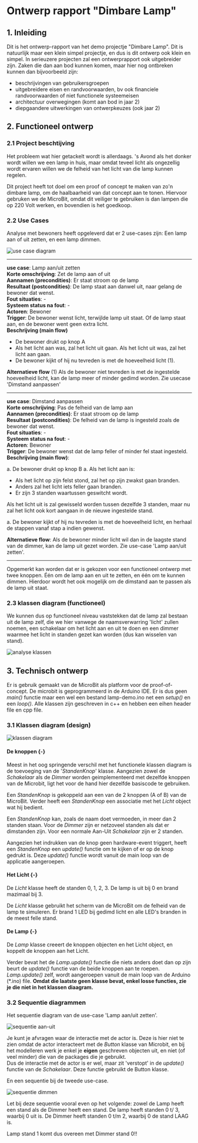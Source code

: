 # Ontwerp rapport "Dimbare Lamp"

## 1. Inleiding

Dit is het ontwerp-rapport van het demo projectje "Dimbare Lamp". Dit is natuurlijk maar een klein simpel projectje, en dus is dit ontwerp ook klein en simpel. In serieuzere projecten zal een ontwerprapport ook uitgebreider zijn. Zaken die dan aan bod kunnen komen, maar hier nog ontbreken kunnen dan bijvoorbeeld zijn:

- beschrijvingen van gebruikersgroepen
- uitgebreidere eisen en randvoorwaarden, bv ook financiele randvoorwaarden of niet functionele systeemeisen
- architectuur overwegingen (komt aan bod in jaar 2)
- diepgaandere uitwerkingen van ontwerpkeuzes (ook jaar 2)

## 2. Functioneel ontwerp

### 2.1 Project beschtijving

Het probleem wat hier getackelt wordt is allerdaags. 's Avond als het donker wordt willen we een lamp in huis, maar omdat teveel licht als ongezellig wordt ervaren willen we de felheid van het licht van die lamp kunnen regelen.

Dit project heeft tot doel om een proof of concept te maken van zo'n dimbare lamp, om de haalbaarheid van dat concept aan te tonen. Hiervoor gebruken we de MicroBit, omdat dit veiliger te gebruiken is dan lampen die op 220 Volt werken, en bovendien is het goedkoop.

### 2.2 Use Cases

Analyse met bewoners heeft opgeleverd dat er 2 use-cases zijn: Een lamp aan of uit zetten, en een lamp dimmen.

![use case diagram](usecase_diagram.png)

---

**use case**:                  Lamp aan/uit zetten  
**Korte omschrijving**:        Zet de lamp aan of uit  
**Aannamen (precondities)**:   Er staat stroom op de lamp  
**Resultaat (postcondities)**: De lamp staat aan danwel uit, naar gelang de bewoner dat wenst.  
**Fout situaties**:            -  
**Systeem status na fout**:    -  
**Actoren**:                   Bewoner  
**Trigger**:                   De bewoner wenst licht, terwijlde lamp uit staat. Of de lamp staat aan, en de bewoner went geen extra licht.  
**Beschrijving (main flow)**  

- De bewoner drukt op knop A  
- Als het licht aan was, zal het licht uit gaan. Als het licht uit was, zal het licht aan gaan.  
- De bewoner kijkt of hij nu tevreden is met de hoeveelheid licht (1).  

**Alternatieve flow**          (1) Als de bewoner niet tevreden is met de ingestelde hoeveelheid licht, kan de lamp meer of minder gedimd worden. Zie usecase 'Dimstand aanpassen'

---

**use case**:                  Dimstand aanpassen  
**Korte omschrijving**:        Pas de felheid van de lamp aan  
**Aannamen (precondities)**:   Er staat stroom op de lamp  
**Resultaat (postcondities)**: De felheid van de lamp is ingesteld zoals de bewoner dat wenst.  
**Fout situaties**:            -  
**Systeem status na fout**:    -  
**Actoren**:                   Bewoner  
**Trigger**:                   De bewoner wenst dat de lamp feller of minder fel staat ingesteld.  
**Beschrijving (main flow)**:  

a. De bewoner drukt op knop B
a. Als het licht aan is:

   - Als het licht op zijn felst stond, zal het op zijn zwakst gaan branden.
   - Anders zal het licht iets feller gaan branden.
   - Er zijn 3 standen waartussen geswitcht wordt.

   Als het licht uit is zal gewisseld worden tussen dezelfde 3 standen, maar nu zal het licht ook kort aangaan in de nieuwe ingestelde stand.

a. De bewoner kijkt of hij nu tevreden is met de hoeveelheid licht, en herhaal de stappen vanaf stap a indien gewenst.  

**Alternatieve flow**:         Als de bewoner minder licht wil dan in de laagste stand van de dimmer, kan de lamp uit gezet worden. Zie use-case 'Lamp aan/uit zetten'.

---

Opgemerkt kan worden dat er is gekozen voor een functioneel ontwerp met twee knoppen. Één om de lamp aan en uit te zetten, en één om te kunnen dimmen. Hierdoor wordt het ook mogelijk om de dimstand aan te passen als de lamp uit staat.

### 2.3 klassen diagram (functioneel)

We kunnen dus op functioneel niveau vaststekken dat de lamp zal bestaan uit de lamp zelf, die we hier vanwege de naamsverwarring 'licht' zullen noemen, een schakelaar om het licht aan en uit te doen en een dimmer waarmee het licht in standen gezet kan worden (dus kan wisselen van stand).

![analyse klassen](analyse_klassen.png)

## 3. Technisch ontwerp

Er is gebruik gemaakt van de MicroBit als platform voor de proof-of-concept. De microbit is geprogrammeerd in de Arduino IDE. Er is dus geen *main()*  functie maar een wel een bestand lamp-demo.ino net een *setup()* en een *loop()*. Alle klassen zijn geschreven in c++ en hebben een eihen header file en cpp file.

### 3.1 Klassen diagram (design)

![klassen diagram](design_klassen.png)

#### De knoppen {-}

Meest in het oog springende verschil met het functionele klassen diagram is de toevoeging van de '*StandenKnop*' klasse. Aangezien zowel de *Schakelaar* als de *Dimmer* worden geimplementeerd met dezelfde knoppen van de Microbit, ligt het voor de hand hier dezelfde basiscode te gebruiken.

Een *StandenKnop* is gekoppeld aan een van de 2 knoppen (A of B) van de MicroBit. Verder heeft een *StandenKnop* een associatie met het *Licht* object wat hij bedient.

Een *StandenKnop* kan, zoals de naam doet vermoeden, in meer dan 2 standen staan. Voor de *Dimmer* zijn er netzoveel standen als dat er dimstanden zijn. Voor een normale Aan-Uit *Schakelaar* zijn er 2 standen.

Aangezien het indrukken van de knop geen hardware-event triggert, heeft een *StandenKnop* een *update()* functie om te kijken of er op de knop gedrukt is. Deze *update()* functie wordt vanuit de main loop van de applicatie aangeroepen.

#### Het Licht {-}

De *Licht* klasse heeft de standen 0, 1, 2, 3. De lamp is uit bij 0 en brand mazimaal bij 3.

De *Licht* klasse gebruikt het scherm van de MicroBit om de felheid van de lamp te simuleren. Er brand 1 LED bij gedimd licht en alle LED's branden in de meest felle stand.

#### De Lamp {-}

De *Lamp* klasse creeert de knoppen objecten en het Licht object, en koppelt de knoppen aan het Licht.

Verder bevat het de *Lamp.update()* functie die niets anders doet dan op zijn beurt de *update()* functie van de beide knoppen aan te roepen. *Lamp.update()* zelf, wordt aangeroepen vanuit de main loop van de Arduino (*.ino) file. **Omdat die laatste geen klasse bevat, enkel losse functies,  zie je die niet in het klassen diaagram.**

### 3.2 Sequentie diagrammen

Het sequentie diagram van de use-case 'Lamp aan/uit zetten'.

![sequentie aan-uit](aan_sequentie.png)

Je kunt je afvragen waar de interactie met de actor is. Deze is hier niet te zien omdat de actor interacteert met de
*Button* klasse van Microbit, en bij het modelleren werk je enkel je **eigen** geschreven objecten uit, en niet (of veel minder) die van de packages die je gebruikt.  
Dus de interactie met de actor is er wel, maar zit 'verstopt' in de *update()* functie van de *Schakelaar*. Deze functie gebruikt de Button klasse.

En een sequentie bij de tweede use-case.

![sequentie dimmen](dimmen_sequentie.png)

Let bij deze sequentie vooral even op het volgende: zowel de Lamp heeft een stand als de Dimmer heeft een stand.
De lamp heeft standen 0 t/ 3, waarbij 0 uit is. De Dimmer heeft standen 0 t/m 2, waarbij 0 de stand LAAG is.  

Lamp stand 1 komt dus overeen met Dimmer stand 0!!